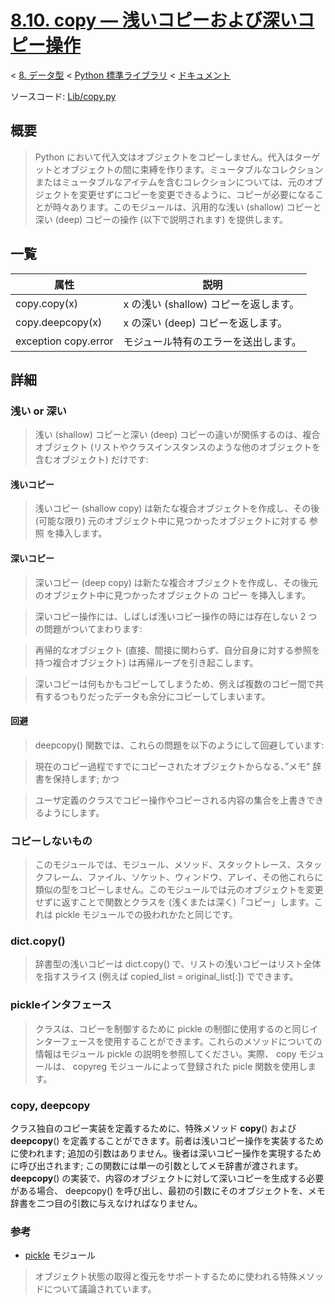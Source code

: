# [8.10. copy — 浅いコピーおよび深いコピー操作](https://docs.python.jp/3/library/copy.html#module-copy)

< [8. データ型](https://docs.python.jp/3/library/datatypes.html) < [Python 標準ライブラリ](https://docs.python.jp/3/library/index.html#the-python-standard-library) < [ドキュメント](https://docs.python.jp/3/index.html)

ソースコード: [Lib/copy.py](https://github.com/python/cpython/tree/3.6/Lib/copy.py)

## 概要

> Python において代入文はオブジェクトをコピーしません。代入はターゲットとオブジェクトの間に束縛を作ります。ミュータブルなコレクションまたはミュータブルなアイテムを含むコレクションについては、元のオブジェクトを変更せずにコピーを変更できるように、コピーが必要になることが時々あります。このモジュールは、汎用的な浅い (shallow) コピーと深い (deep) コピーの操作 (以下で説明されます) を提供します。

## 一覧

属性|説明
----|----
copy.copy(x)|x の浅い (shallow) コピーを返します。
copy.deepcopy(x)|x の深い (deep) コピーを返します。
exception copy.error|モジュール特有のエラーを送出します。

## 詳細

### 浅い or 深い

> 浅い (shallow) コピーと深い (deep) コピーの違いが関係するのは、複合オブジェクト (リストやクラスインスタンスのような他のオブジェクトを含むオブジェクト) だけです:

#### 浅いコピー

> 浅いコピー (shallow copy) は新たな複合オブジェクトを作成し、その後 (可能な限り) 元のオブジェクト中に見つかったオブジェクトに対する 参照 を挿入します。

#### 深いコピー

> 深いコピー (deep copy) は新たな複合オブジェクトを作成し、その後元のオブジェクト中に見つかったオブジェクトの コピー を挿入します。

> 深いコピー操作には、しばしば浅いコピー操作の時には存在しない 2 つの問題がついてまわります:

> 再帰的なオブジェクト (直接、間接に関わらず、自分自身に対する参照を持つ複合オブジェクト) は再帰ループを引き起こします。

> 深いコピーは何もかもコピーしてしまうため、例えば複数のコピー間で共有するつもりだったデータも余分にコピーしてしまいます。

#### 回避

> deepcopy() 関数では、これらの問題を以下のようにして回避しています:

> 現在のコピー過程ですでにコピーされたオブジェクトからなる、”メモ” 辞書を保持します; かつ

> ユーザ定義のクラスでコピー操作やコピーされる内容の集合を上書きできるようにします。

### コピーしないもの

> このモジュールでは、モジュール、メソッド、スタックトレース、スタックフレーム、ファイル、ソケット、ウィンドウ、アレイ、その他これらに類似の型をコピーしません。このモジュールでは元のオブジェクトを変更せずに返すことで関数とクラスを (浅くまたは深く)「コピー」します。これは pickle モジュールでの扱われかたと同じです。

### dict.copy()

> 辞書型の浅いコピーは dict.copy() で、リストの浅いコピーはリスト全体を指すスライス (例えば copied_list = original_list[:]) でできます。

### pickleインタフェース

> クラスは、コピーを制御するために pickle の制御に使用するのと同じインターフェースを使用することができます。これらのメソッドについての情報はモジュール pickle の説明を参照してください。実際、 copy モジュールは、 copyreg モジュールによって登録された picle 関数を使用します。

### __copy__, __deepcopy__

クラス独自のコピー実装を定義するために、特殊メソッド __copy__() および __deepcopy__() を定義することができます。前者は浅いコピー操作を実装するために使われます; 追加の引数はありません。後者は深いコピー操作を実現するために呼び出されます; この関数には単一の引数としてメモ辞書が渡されます。 __deepcopy__() の実装で、内容のオブジェクトに対して深いコピーを生成する必要がある場合、 deepcopy() を呼び出し、最初の引数にそのオブジェクトを、メモ辞書を二つ目の引数に与えなければなりません。

### 参考

* [pickle](https://docs.python.jp/3/library/pickle.html#module-pickle) モジュール

> オブジェクト状態の取得と復元をサポートするために使われる特殊メソッドについて議論されています。

